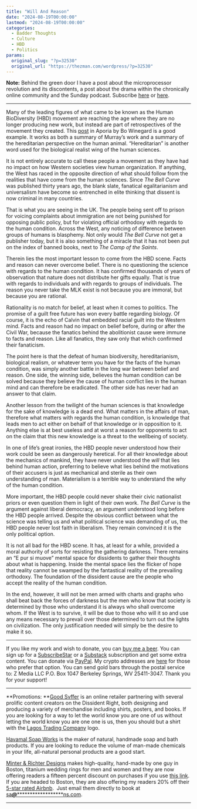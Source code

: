 ```yaml
---
title: "Will And Reason"
date: "2024-08-19T00:00:00"
lastmod: "2024-08-19T00:00:00"
categories:
  - Badder Thoughts
  - Culture
  - HBD
  - Politics
params:
  original_slug: "?p=32530"
  original_url: "https://thezman.com/wordpress/?p=32530"
---
```


**Note:** Behind the green door I have a post about the microprocessor
revolution and its discontents, a post about the drama within the
chronically online community and the Sunday podcast. Subscribe
<a href="https://www.subscribestar.com/the-z-blog" rel="noopener"
target="_blank">here</a> or
<a href="https://thedissident.substack.com/" rel="noopener"
target="_blank">here</a>.

------------------------------------------------------------------------

Many of the leading figures of what came to be known as the Human
BioDiversity (HBD) movement are reaching the age where they are no
longer producing new work, but instead are part of retrospectives of the
movement they created. This <a
href="https://www.aporiamagazine.com/p/the-long-dissent-charles-murray-and"
rel="noopener" target="_blank">post</a> in Aporia by Bo Winegard is a
good example. It works as both a summary of Murray’s work and a summary
of the hereditarian perspective on the human animal. “Hereditarian” is
another word used for the biological realist wing of the human sciences.

It is not entirely accurate to call these people a movement as they have
had no impact on how Western societies view human organization. If
anything, the West has raced in the opposite direction of what should
follow from the realities that have come from the human sciences. Since
*The Bell Curve* was published thirty years ago, the blank slate,
fanatical egalitarianism and universalism have become so entrenched in
elite thinking that dissent is now criminal in many countries.

That is what you are seeing in the UK. The people being sent off to
prison for voicing complaints about immigration are not being punished
for opposing public policy, but for violating official orthodoxy with
regards to the human condition. Across the West, any noticing of
difference between groups of humans is blasphemy. Not only would *The
Bell Curve* not get a publisher today, but it is also something of a
miracle that it has not been put on the index of banned books, next to
*The Camp of the Saints*.

Therein lies the most important lesson to come from the HBD scene. Facts
and reason can never overcome belief. There is no questioning the
science with regards to the human condition. It has confirmed thousands
of years of observation that nature does not distribute her gifts
equally. That is true with regards to individuals and with regards to
groups of individuals. The reason you never take the MLK exist is not
because you are immoral, but because you are rational.

Rationality is no match for belief, at least when it comes to politics.
The promise of a guilt free future has won every battle regarding
biology. Of course, it is the echo of Calvin that embedded racial guilt
into the Western mind. Facts and reason had no impact on belief before,
during or after the Civil War, because the fanatics behind the
abolitionist cause were immune to facts and reason. Like all fanatics,
they saw only that which confirmed their fanaticism.

The point here is that the defeat of human biodiversity,
hereditarianism, biological realism, or whatever term you have for the
facts of the human condition, was simply another battle in the long war
between belief and reason. One side, the winning side, believes the
human condition can be solved because they believe the cause of human
conflict lies in the human mind and can therefore be eradicated. The
other side has never had an answer to that claim.

Another lesson from the twilight of the human sciences is that knowledge
for the sake of knowledge is a dead end. What matters in the affairs of
man, therefore what matters with regards the human condition, is
knowledge that leads men to act either on behalf of that knowledge or in
opposition to it. Anything else is at best useless and at worst a reason
for opponents to act on the claim that this new knowledge is a threat to
the wellbeing of society.

In one of life’s great ironies, the HBD people never understood how
their work could be seen as dangerously heretical. For all their
knowledge about the mechanics of mankind, they have never understood the
*will* that lies behind human action, preferring to believe what lies
behind the motivations of their accusers is just as mechanical and
sterile as their own understanding of man. Materialism is a terrible way
to understand the *why* of the human condition.

More important, the HBD people could never shake their civic nationalist
priors or even question them in light of their own work. *The Bell
Curve* is the argument against liberal democracy, an argument understood
long before the HBD people arrived. Despite the obvious conflict between
what the science was telling us and what political science was demanding
of us, the HBD people never lost faith in liberalism. They remain
convinced it is the only political option.

It is not all bad for the HBD scene. It has, at least for a while,
provided a moral authority of sorts for resisting the gathering
darkness. There remains an “E pur si muove” mental space for dissidents
to gather their thoughts about what is happening. Inside the mental
space lies the flicker of hope that reality cannot be swamped by the
fantastical reality of the prevailing orthodoxy. The foundation of the
dissident cause are the people who accept the reality of the human
condition.

In the end, however, it will not be men armed with charts and graphs who
shall beat back the forces of darkness but the men who know that society
is determined by those who understand it is always who shall overcome
whom. If the West is to survive, it will be due to those who will it so
and use any means necessary to prevail over those determined to turn out
the lights on civilization. The only justification needed will simply be
the desire to make it so.

------------------------------------------------------------------------

If you like my work and wish to donate, you can
<a href="https://www.buymeacoffee.com/mujolulu" rel="noopener"
target="_blank">buy me a beer</a>. You can sign up for a
<a href="https://www.subscribestar.com/the-z-blog" rel="noopener"
target="_blank">SubscribeStar</a> or a
<a href="https://thedissident.substack.com/" rel="noopener"
target="_blank">Substack</a> subscription and get some extra content.
You can donate via <a
href="https://www.paypal.com/donate/?cmd=_s-xclick&amp;hosted_button_id=UDAS2Q8JYA6CN&amp;source=url"
rel="noopener" target="_blank">PayPal</a>. My crypto addresses are
<a href="https://thezman.com/wordpress/?page_id=22713" rel="noopener"
target="_blank">here</a> for those who prefer that option. You can send
gold bars through the postal service to: Z Media LLC P.O. Box 1047
Berkeley Springs, WV 25411-3047. Thank you for your support!

------------------------------------------------------------------------

**Promotions: **<a href="https://goodsvffer.com/" rel="noopener" target="_blank">Good
Svffer</a> is an online retailer partnering with several prolific
content creators on the Dissident Right, both designing and producing a
variety of merchandise including shirts, posters, and books. If you are
looking for a way to let the world know you are one of us without
letting the world know you are one one is us, then you should but a
shirt with the
<a href="https://goodsvffer.com/products/lagos-trading-company"
rel="noopener" target="_blank">Lagos Trading Company</a> logo.

<a href="https://havamalsoapworks.com/" rel="noopener"
target="_blank">Havamal Soap Works</a> is the maker of natural, handmade
soap and bath products. If you are looking to reduce the volume of
man-made chemicals in your life, all-natural personal products are a
good start.

<a href="https://www.minterandrichterdesigns.com/"
rel="noreferrer nofollow noopener" target="_blank">Minter &amp; Richter
Designs</a> makes high-quality, hand-made by one guy in Boston, titanium
wedding rings for men and women and they are now offering readers a
fifteen percent discount on purchases if you use
<a href="https://www.minterandrichterdesigns.com/discount/ZMAN"
rel="noreferrer nofollow noopener" target="_blank">this link</a>.
<span class="highlight"><span class="colour"><span class="font"><span class="size">If
you are headed to Boston, they are also offering my readers 20% off
their <a
href="https://www.airbnb.com/users/7988017/listings?user_id=7988017&amp;s=3"
rel="noopener noreferrer" target="_blank">5-star rated Airbnb</a>.  Just
email them directly to book at
<a href="mailto:sa***@*********************ns.com"
data-original-string="LjXtyqxibwpx2hD1hyj6Ag==cb7csZGmoumhK1Rv/+T2aKMVgsLyXLyM8NHfXU5EkpjLfsSqUlOt/G8/A2dq4buBzo/"><span
class="apbct-email-encoder"
data-original-string="e6iBz6vu34Zpy2x8/XnoXQ==cb7aE01AL2pIm4MTUVCa+6lNIKwfoseK2/ZXZo8xGyUqZsNtFv/Z4wmczk9ymJi7j+5"
title="This contact has been encoded by Anti-Spam by CleanTalk. Click to decode. To finish the decoding make sure that JavaScript is enabled in your browser.">sa<span
class="apbct-blur">***</span>@<span
class="apbct-blur">*********************</span>ns.com</span></a>.</span></span></span></span>

------------------------------------------------------------------------
